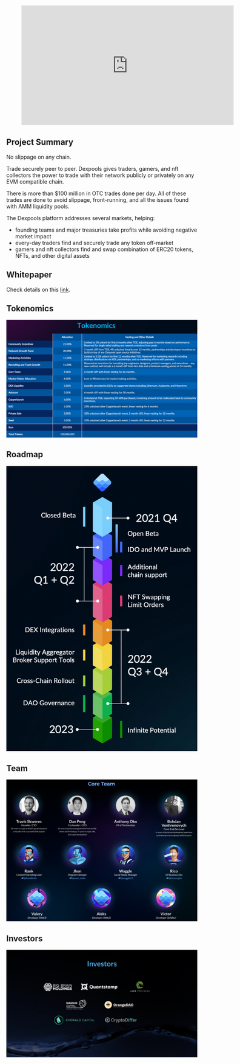 <figure class="video_container">
  <iframe width="560" height="315" src="https://www.youtube.com/embed/_07i5LG63Cg" title="YouTube video player" frameborder="0" allow="accelerometer; autoplay; clipboard-write; encrypted-media; gyroscope; picture-in-picture" allowfullscreen></iframe>
</figure>


## Project Summary

No slippage on any chain. 

Trade securely peer to peer. Dexpools gives traders, gamers, and nft collectors the power to trade with their network publicly or privately on any EVM compatible chain. 

There is more than $100 million in OTC trades done per day. All of these trades are done to avoid slippage, front-running, and all the issues found with AMM liquidity pools.

The Dexpools platform addresses several markets, helping: 
- founding teams and major treasuries take profits while avoiding negative market impact 
- every-day traders find and securely trade any token off-market 
- gamers and nft collectors find and swap combination of ERC20 tokens, NFTs, and other digital assets

## Whitepaper

Check details on this [link](https://dexpools.com/wp-content/uploads/2022/03/Dexpools_WhitePaper.pdf).

## Tokenomics

![Tokenomics](https://raw.githubusercontent.com/Netswap/launchpad-resources/testnet/v2/0x65c80e2231a5ce0c20e71dc810c703316ba70eab/static/images/tokenomics.png)

## Roadmap

![Roadmap](https://raw.githubusercontent.com/Netswap/launchpad-resources/testnet/v2/0x65c80e2231a5ce0c20e71dc810c703316ba70eab/static/images/roadmap.png)

## Team

![Team](https://raw.githubusercontent.com/Netswap/launchpad-resources/testnet/v2/0x65c80e2231a5ce0c20e71dc810c703316ba70eab/static/images/team.png)

## Investors

![Investors](https://raw.githubusercontent.com/Netswap/launchpad-resources/testnet/v2/0x65c80e2231a5ce0c20e71dc810c703316ba70eab/static/images/investors.png)
